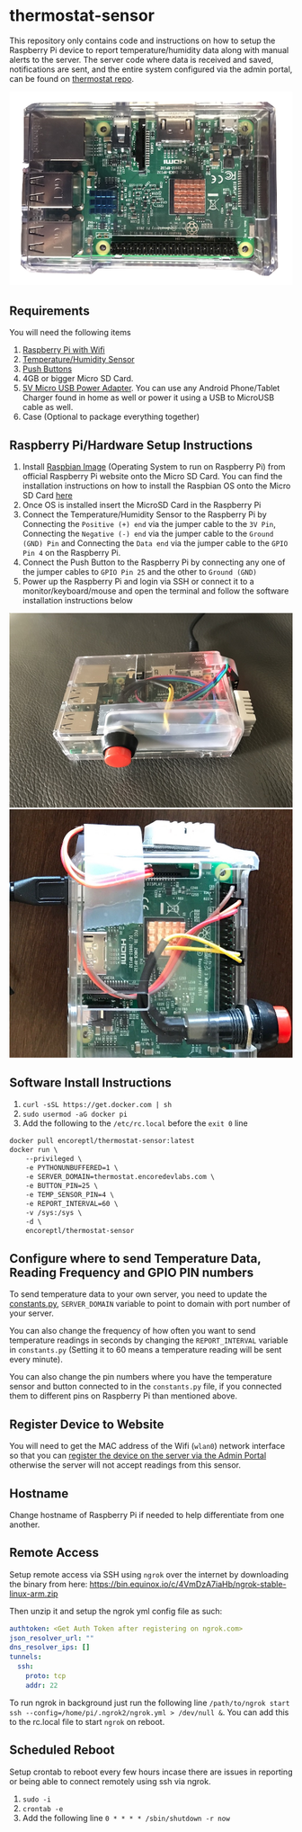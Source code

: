 # thermostat-sensor

This repository only contains code and instructions on how to setup the Raspberry Pi device to report temperature/humidity data along with manual alerts to the server. The server code where data is received and saved, notifications are sent, and the entire system configured via the admin portal, can be found on [thermostat repo](https://github.com/ankurp/thermostat).

![Raspberry Pi 3](https://raw.githubusercontent.com/ankurp/thermostat-sensor/master/assets/splash.png)

## Requirements

You will need the following items
1. [Raspberry Pi with Wifi](http://www.microcenter.com/product/475267/Zero_Wireless_Development_Board)
2. [Temperature/Humidity Sensor](https://www.amazon.com/gp/product/B018JO5BRK)
3. [Push Buttons](https://www.amazon.com/gp/product/B0170B75EU)
4. 4GB or bigger Micro SD Card.
5. [5V Micro USB Power Adapter](https://www.amazon.com/dp/B00MARDJZ4). You can use any Android Phone/Tablet Charger found in home as well or power it using a USB to MicroUSB cable as well.
6. Case (Optional to package everything together)

## Raspberry Pi/Hardware Setup Instructions

1. Install [Raspbian Image](https://www.raspberrypi.org/downloads/raspbian/) (Operating System to run on Raspberry Pi) from official Raspberry Pi website onto the Micro SD Card. You can find the installation instructions on how to install the Raspbian OS onto the Micro SD Card [here](https://www.raspberrypi.org/documentation/installation/installing-images/README.md)
2. Once OS is installed insert the MicroSD Card in the Raspberry Pi
3. Connect the Temperature/Humidity Sensor to the Raspberry Pi by Connecting the `Positive (+) end` via the jumper cable to the `3V Pin`, Connecting the `Negative (-) end` via the jumper cable to the `Ground (GND) Pin` and Connecting the `Data end` via the jumper cable to the `GPIO Pin 4` on the Raspberry Pi.
4. Connect the Push Button to the Raspberry Pi by connecting any one of the jumper cables to `GPIO Pin 25` and the other to `Ground (GND)`
5. Power up the Raspberry Pi and login via SSH or connect it to a monitor/keyboard/mouse and open the terminal and follow the software installation instructions below

![Raspberry Pi 3 with Temperature Sensor and Button](https://raw.githubusercontent.com/ankurp/thermostat-sensor/master/assets/screenshot.jpeg)
![Showing Pin Connection](https://raw.githubusercontent.com/ankurp/thermostat-sensor/master/assets/pin.jpg)

## Software Install Instructions

1. `curl -sSL https://get.docker.com | sh`
1. `sudo usermod -aG docker pi`
1. Add the following to the `/etc/rc.local` before the `exit 0` line
```
docker pull encoreptl/thermostat-sensor:latest
docker run \
	--privileged \
	-e PYTHONUNBUFFERED=1 \
	-e SERVER_DOMAIN=thermostat.encoredevlabs.com \
	-e BUTTON_PIN=25 \
	-e TEMP_SENSOR_PIN=4 \
	-e REPORT_INTERVAL=60 \
	-v /sys:/sys \
	-d \
	encoreptl/thermostat-sensor
```

## Configure where to send Temperature Data, Reading Frequency and GPIO PIN numbers

To send temperature data to your own server, you need to update the [constants.py](https://github.com/ankurp/thermostat-sensor/blob/master/constants.py#L1), `SERVER_DOMAIN` variable to point to domain with port number of your server.

You can also change the frequency of how often you want to send temperature readings in seconds by changing the `REPORT_INTERVAL` variable in `constants.py` (Setting it to 60 means a temperature reading will be sent every minute).

You can also change the pin numbers where you have the temperature sensor and button connected to in the `constants.py` file, if you connected them to different pins on Raspberry Pi than mentioned above.

## Register Device to Website

You will need to get the MAC address of the Wifi (`wlan0`) network interface so that you can [register the device on the server via the Admin Portal](https://github.com/ankurp/thermostat/blob/master/README.md#addingregistering-device-on-the-website) otherwise the server will not accept readings from this sensor.

## Hostname
Change hostname of Raspberry Pi if needed to help differentiate from one another.

## Remote Access

Setup remote access via SSH using `ngrok` over the internet by downloading the binary from here: https://bin.equinox.io/c/4VmDzA7iaHb/ngrok-stable-linux-arm.zip

Then unzip it and setup the ngrok yml config file as such:
```yaml
authtoken: <Get Auth Token after registering on ngrok.com>
json_resolver_url: ""
dns_resolver_ips: []
tunnels:
  ssh:
    proto: tcp
    addr: 22
```

To run ngrok in background just run the following line `/path/to/ngrok start ssh --config=/home/pi/.ngrok2/ngrok.yml > /dev/null &`. You can add this to the rc.local file to start `ngrok` on reboot.

## Scheduled Reboot
Setup crontab to reboot every few hours incase there are issues in reporting or being able to connect remotely using ssh via ngrok.

1. `sudo -i`
2. `crontab -e`
3. Add the following line `0 * * * * /sbin/shutdown -r now`
